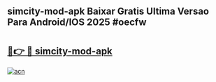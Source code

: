## simcity-mod-apk Baixar Gratis Ultima Versao Para Android/IOS 2025 #oecfw

# <h2><a href="https://ainizakaria.my?title=simcity-mod-apk&ref=20M">🔗👉 🔴 simcity-mod-apk</a></h2>

[![acn](https://github.com/user-attachments/assets/0f9c940e-d8b0-45ae-aac7-cd30a18b3e1c)](https://ainizakaria.my?title=simcity-mod-apk&ref=20M)

